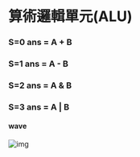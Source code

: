 # 算術邏輯單元(ALU)
### S=0  ans = A + B </br>
### S=1  ans = A - B </br>
### S=2  ans = A & B </br>
### S=3  ans = A | B </br>
#### wave
![img]()